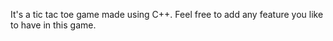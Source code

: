 It's a tic tac toe game made using C++. Feel free to add any feature you like to have in this game.
